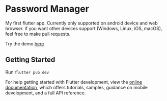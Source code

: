 # Password Manager

My first flutter app.
Currently only supported on android device and web browser.
if you want other devices support (Windows, Linux, iOS, macOS), feel free to make pull requests.

Try the demo [here](https://sultannaufal.github.io/passwordmgr/)

## Getting Started

Run `flutter pub dev`

For help getting started with Flutter development, view the
[online documentation](https://docs.flutter.dev/), which offers tutorials,
samples, guidance on mobile development, and a full API reference.
